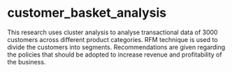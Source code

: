 # customer_basket_analysis
This research uses cluster analysis to analyse transactional data of 3000 customers across different product categories. RFM technique is used to divide the customers into segments. Recommendations are given regarding the policies that should be adopted to increase revenue and profitability of the business.
